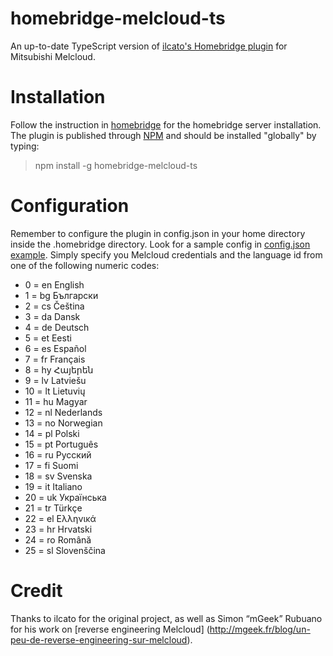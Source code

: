 <!--[![verified-by-homebridge](https://badgen.net/badge/homebridge/verified/purple)](https://github.com/homebridge/homebridge/wiki/Verified-Plugins)-->

# homebridge-melcloud-ts

An up-to-date TypeScript version of [ilcato's Homebridge plugin](https://github.com/ilcato/homebridge-melcloud) for Mitsubishi Melcloud.

# Installation

Follow the instruction in [homebridge](https://www.npmjs.com/package/homebridge) for the homebridge server installation.
The plugin is published through [NPM](https://www.npmjs.com/package/homebridge-melcloud-ts) and should be installed "globally" by typing:

> npm install -g homebridge-melcloud-ts

# Configuration

Remember to configure the plugin in config.json in your home directory inside the .homebridge directory.
Look for a sample config in [config.json example](https://github.com/Dids/homebridge-melcloud-ts/blob/master/config.json). 
Simply specify you Melcloud credentials and the language id from one of the following numeric codes:
+ 0	=	en	English
+ 1	=	bg	Български
+ 2	=	cs	Čeština
+ 3	=	da	Dansk
+ 4	=	de	Deutsch
+ 5	=	et	Eesti
+ 6	=	es	Español
+ 7	=	fr	Français
+ 8	=	hy	Հայերեն
+ 9	=	lv	Latviešu
+ 10	=	lt	Lietuvių
+ 11	=	hu	Magyar
+ 12	=	nl	Nederlands
+ 13	=	no	Norwegian
+ 14	=	pl	Polski
+ 15	=	pt	Português
+ 16	=	ru	Русский
+ 17	=	fi	Suomi
+ 18	=	sv	Svenska
+ 19	=	it	Italiano
+ 20	=	uk	Українська
+ 21	=	tr	Türkçe
+ 22	=	el	Ελληνικά
+ 23	=	hr	Hrvatski
+ 24	=	ro	Română
+ 25	=	sl	Slovenščina
# Credit

Thanks to ilcato for the original project, as well as Simon “mGeek” Rubuano for his work on [reverse engineering Melcloud] (http://mgeek.fr/blog/un-peu-de-reverse-engineering-sur-melcloud).
